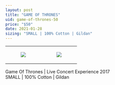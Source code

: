 ```yaml
---
layout: post
title: "GAME OF THRONES"
uid: game-of-thrones-50
price: "$50"
date: 2021-01-28
sizing: "SMALL | 100% Cotton | Gildan"
---
```




<table style="width:100%;"><tr><td style="vertical-align:top;">
      <figure class="tmblr-full" data-orig-height="2048" data-orig-width="1365" data-orig-src="https://concertshirts.netlify.app/shirts/0409/0409-01.jpg"><img src="https://64.media.tumblr.com/4c9de96b243fc9c83fc7c1dd6ae8a382/25e8f627d3e2e09b-66/s540x810/3097230ccf0b62bbeff82f537345680368ba4ea6.jpg" data-orig-height="2048" data-orig-width="1365" data-orig-src="https://concertshirts.netlify.app/shirts/0409/0409-01.jpg"/></figure></td>
    <td style="vertical-align:top;">
      <figure class="tmblr-full" data-orig-height="2048" data-orig-width="1365" data-orig-src="https://concertshirts.netlify.app/shirts/0409/0409-02.jpg"><img src="https://64.media.tumblr.com/61b3f44433744a828167e57482987177/25e8f627d3e2e09b-b9/s540x810/91348e1831d870490e8d8d6052a25783ccd25888.jpg" data-orig-height="2048" data-orig-width="1365" data-orig-src="https://concertshirts.netlify.app/shirts/0409/0409-02.jpg"/></figure></td>
  </tr></table><p>
  Game Of Thrones | Live Concert Experience 2017<br/>SMALL | 100% Cotton | Gildan
</p>

